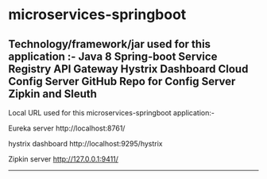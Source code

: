 # microservices-springboot

Technology/framework/jar used for this application :-
Java 8
Spring-boot
Service Registry
API Gateway
Hystrix Dashboard
Cloud Config Server
GitHub Repo for Config Server
Zipkin and Sleuth
------------------------------------------------------------

Local URL used for this microservices-springboot application:-

Eureka server
http://localhost:8761/

hystrix dashboard
http://localhost:9295/hystrix

Zipkin server
http://127.0.0.1:9411/

-----------------------------------------------------------------
